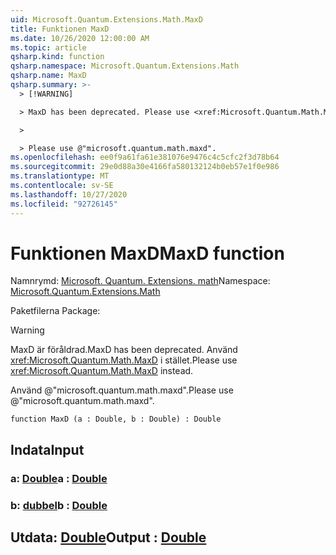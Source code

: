 ```yaml
---
uid: Microsoft.Quantum.Extensions.Math.MaxD
title: Funktionen MaxD
ms.date: 10/26/2020 12:00:00 AM
ms.topic: article
qsharp.kind: function
qsharp.namespace: Microsoft.Quantum.Extensions.Math
qsharp.name: MaxD
qsharp.summary: >-
  > [!WARNING]

  > MaxD has been deprecated. Please use <xref:Microsoft.Quantum.Math.MaxD> instead.

  >

  > Please use @"microsoft.quantum.math.maxd".
ms.openlocfilehash: ee0f9a61fa61e381076e9476c4c5cfc2f3d78b64
ms.sourcegitcommit: 29e0d88a30e4166fa580132124b0eb57e1f0e986
ms.translationtype: MT
ms.contentlocale: sv-SE
ms.lasthandoff: 10/27/2020
ms.locfileid: "92726145"
---
```

# <a name="maxd-function"></a><span data-ttu-id="749d9-102">Funktionen MaxD</span><span class="sxs-lookup"><span data-stu-id="749d9-102">MaxD function</span></span>

<span data-ttu-id="749d9-103">Namnrymd: [Microsoft. Quantum. Extensions. math](xref:Microsoft.Quantum.Extensions.Math)</span><span class="sxs-lookup"><span data-stu-id="749d9-103">Namespace: [Microsoft.Quantum.Extensions.Math](xref:Microsoft.Quantum.Extensions.Math)</span></span>

<span data-ttu-id="749d9-104">Paketfilerna [](https://nuget.org/packages/)</span><span class="sxs-lookup"><span data-stu-id="749d9-104">Package: [](https://nuget.org/packages/)</span></span>


> [!WARNING]
> <span data-ttu-id="749d9-105">MaxD är föråldrad.</span><span class="sxs-lookup"><span data-stu-id="749d9-105">MaxD has been deprecated.</span></span> <span data-ttu-id="749d9-106">Använd <xref:Microsoft.Quantum.Math.MaxD> i stället.</span><span class="sxs-lookup"><span data-stu-id="749d9-106">Please use <xref:Microsoft.Quantum.Math.MaxD> instead.</span></span>
>
> <span data-ttu-id="749d9-107">Använd @"microsoft.quantum.math.maxd".</span><span class="sxs-lookup"><span data-stu-id="749d9-107">Please use @"microsoft.quantum.math.maxd".</span></span>



```qsharp
function MaxD (a : Double, b : Double) : Double
```


## <a name="input"></a><span data-ttu-id="749d9-108">Indata</span><span class="sxs-lookup"><span data-stu-id="749d9-108">Input</span></span>

### <a name="a--double"></a><span data-ttu-id="749d9-109">a: [Double](xref:microsoft.quantum.lang-ref.double)</span><span class="sxs-lookup"><span data-stu-id="749d9-109">a : [Double](xref:microsoft.quantum.lang-ref.double)</span></span>




### <a name="b--double"></a><span data-ttu-id="749d9-110">b: [dubbel](xref:microsoft.quantum.lang-ref.double)</span><span class="sxs-lookup"><span data-stu-id="749d9-110">b : [Double](xref:microsoft.quantum.lang-ref.double)</span></span>





## <a name="output--double"></a><span data-ttu-id="749d9-111">Utdata: [Double](xref:microsoft.quantum.lang-ref.double)</span><span class="sxs-lookup"><span data-stu-id="749d9-111">Output : [Double](xref:microsoft.quantum.lang-ref.double)</span></span>

